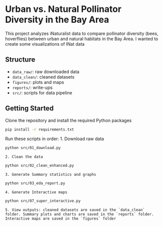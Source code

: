 # Urban vs. Natural Pollinator Diversity in the Bay Area

This project analyzes iNaturalist data to compare pollinator diversity (bees, hoverflies) between urban and natural habitats in the Bay Area. I wanted to create some visualizations of INat data 

## Structure
- `data_raw/`: raw downloaded data
- `data_clean/`: cleaned datasets
- `figures/`: plots and maps
- `reports/`: write-ups
- `src/`: scripts for data pipeline

## Getting Started
Clone the repository and install the required Python packages
```bash
pip install -r requirements.txt
```
Run these scripts in order: 
    1. Download raw data 
```bash
python src/01_download.py
```
    2. Clean the data 
```bash
python src/02_clean_enhanced.py
```
    3. Generate Summary statistics and graphs
```bash
python src/03_eda_report.py
```
    4. Generate Interactive maps
```bash
python src/07_super_interactive.py
```
    5. View outputs: cleaned datasets are saved in the `data_clean` folder. Summary plots and charts are saved in the `reports` folder. Interactive maps are saved in the `figures` folder